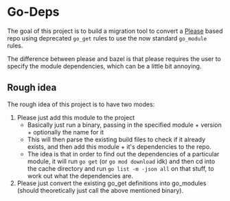 # Go-Deps

The goal of this project is to build a migration tool to convert a [Please](https://github.com/thought-machine/please)
based repo using deprecated `go_get` rules to use the now standard `go_module` rules.

The difference between please and bazel is that please requires the user to specify the module dependencies,
which can be a little bit annoying.

## Rough idea

The rough idea of this project is to have two modes:

1. Please just add this module to the project
   - Basically just run a binary, passing in the specified module + version + optionally the name for it
   - This will then parse the existing build files to check if it already exists, and then add this module + it's
     dependencies to the repo.
   - The idea is that in order to find out the dependencies of a particular module, it will run `go get` (or `go mod download` idk)
     and then cd into the cache directory and run `go list -m -json all` on that stuff, to work out what the dependencies are.
2. Please just convert the existing go_get definitions into go_modules (should theoretically just call the above mentioned binary).
